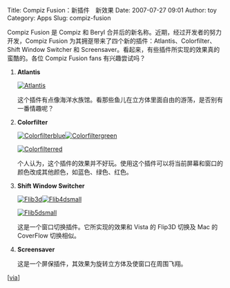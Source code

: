 Title: Compiz Fusion：新插件　新效果
Date: 2007-07-27 09:01
Author: toy
Category: Apps
Slug: compiz-fusion

Compiz Fusion 是 Compiz 和 Beryl
合并后的新名称。近期，经过开发者的努力开发，Compiz Fusion
为其拥趸带来了四个新的插件：Atlantis、Colorfilter、Shift Window Switcher
和 Screensaver。看起来，有些插件所实现的效果真的蛮酷的。各位 Compiz
Fusion fans 有兴趣尝试吗？

1.  **Atlantis**

    [![Atlantis](http://i.linuxtoy.org/i/2007/07/thumb_atlantis.png)](http://i.linuxtoy.org/i/2007/07/atlantis.png)

    这个插件有点像海洋水族馆。看那些鱼儿在立方体里面自由的游荡，是否别有一番情趣呢？

2.  **Colorfilter**

    [![Colorfilterblue](http://i.linuxtoy.org/i/2007/07/thumb_colorfilterblue.png)](http://i.linuxtoy.org/i/2007/07/colorfilterblue.png)[![Colorfiltergreen](http://i.linuxtoy.org/i/2007/07/thumb_colorfiltergreen.png)](http://i.linuxtoy.org/i/2007/07/colorfiltergreen.png)  

    [![Colorfilterred](http://i.linuxtoy.org/i/2007/07/thumb_colorfilterred.png)](http://i.linuxtoy.org/i/2007/07/colorfilterred.png)

    个人认为，这个插件的效果并不好玩。使用这个插件可以将当前屏幕和窗口的颜色改成其他颜色，如蓝色、绿色、红色。

3.  **Shift Window Switcher**

    [![Flib3d](http://i.linuxtoy.org/i/2007/07/thumb_flib3d.png)](http://i.linuxtoy.org/i/2007/07/flib3d.png)[![Flib4dsmall](http://i.linuxtoy.org/i/2007/07/thumb_flib4dsmall.png)](http://i.linuxtoy.org/i/2007/07/flib4dsmall.png)  

    [![Flib5dsmall](http://i.linuxtoy.org/i/2007/07/thumb_flib5dsmall.png)](http://i.linuxtoy.org/i/2007/07/flib5dsmall.png)

    这是一个窗口切换插件。它所实现的效果和 Vista 的 Flip3D 切换及 Mac 的
    CoverFlow 切换相似。

4.  **Screensaver**

    这是一个屏保插件，其效果为旋转立方体及使窗口在周围飞翔。

[[via](http://smspillaz.wordpress.com/2007/07/25/compiz-fusion-community-news-edition-9-for-july-23-2007-breaking-news-forums-posts-go-down-by-half-due-to-a-lack-of-posts-asking-for-aquariums/)]
